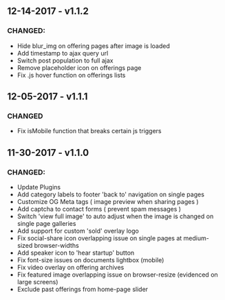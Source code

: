 ## 12-14-2017 - v1.1.2
### CHANGED:
- Hide blur_img on offering pages after image is loaded
- Add timestamp to ajax query url
- Switch post population to full ajax
- Remove placeholder icon on offerings page
- Fix .js hover function on offerings lists

## 12-05-2017 - v1.1.1
### CHANGED
- Fix isMobile function that breaks certain js triggers

## 11-30-2017 - v1.1.0
### CHANGED:
- Update Plugins
- Add category labels to footer 'back to' navigation on single pages
- Customize OG Meta tags ( image preview when sharing pages )
- Add captcha to contact forms ( prevent spam messages )
- Switch 'view full image' to auto adjust when the image is changed on single page galleries
- Add support for custom 'sold' overlay logo
- Fix social-share icon overlapping issue on single pages at medium-sized browser-widths
- Add speaker icon to 'hear startup' button
- Fix font-size issues on documents lightbox (mobile)
- Fix video overlay on offering archives
- Fix featured image overlapping issue on browser-resize (evidenced on large screens)
- Exclude past offerings from home-page slider
